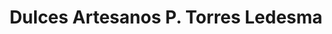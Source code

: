 ---
title: "Dulces Artesanos P. Torres Ledesma"
url: /yecla-de-yeltes/dulces-artesanos-p-torres-ledesma/
shop: panadería
---